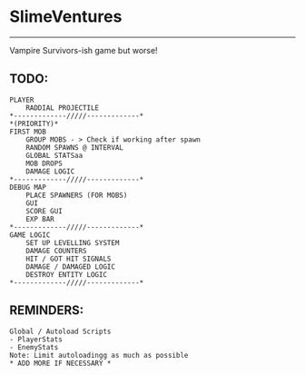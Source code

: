 # SlimeVentures
--------------------------------------
Vampire Survivors-ish game but worse!
## TODO: 
	PLAYER
		RADDIAL PROJECTILE
	*-------------/////-------------*
	*(PRIORITY)*
	FIRST MOB
		GROUP MOBS - > Check if working after spawn
		RANDOM SPAWNS @ INTERVAL	
		GLOBAL STATSaa
		MOB DROPS
		DAMAGE LOGIC
	*-------------/////-------------*
	DEBUG MAP
		PLACE SPAWNERS (FOR MOBS)
		GUI 
		SCORE GUI
		EXP BAR
	*-------------/////-------------*
	GAME LOGIC
		SET UP LEVELLING SYSTEM
		DAMAGE COUNTERS
		HIT / GOT HIT SIGNALS
		DAMAGE / DAMAGED LOGIC
		DESTROY ENTITY LOGIC
	*-------------/////-------------*
	

## REMINDERS:
	Global / Autoload Scripts
	- PlayerStats
	- EnemyStats
	Note: Limit autoloadingg as much as possible
	* ADD MORE IF NECESSARY *
